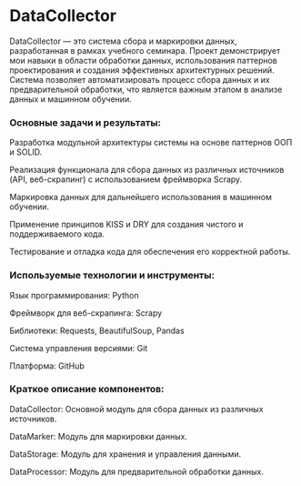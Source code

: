 # DataCollector

DataCollector — это система сбора и маркировки данных, разработанная в рамках учебного семинара. Проект демонстрирует мои навыки в области обработки данных, использования паттернов проектирования и создания эффективных архитектурных решений. Система позволяет автоматизировать процесс сбора данных и их предварительной обработки, что является важным этапом в анализе данных и машинном обучении.

### Основные задачи и результаты:

Разработка модульной архитектуры системы на основе паттернов ООП и SOLID.

Реализация функционала для сбора данных из различных источников (API, веб-скрапинг) с использованием фреймворка Scrapy.

Маркировка данных для дальнейшего использования в машинном обучении.

Применение принципов KISS и DRY для создания чистого и поддерживаемого кода.

Тестирование и отладка кода для обеспечения его корректной работы.

### Используемые технологии и инструменты:

Язык программирования: Python

Фреймворк для веб-скрапинга: Scrapy

Библиотеки: Requests, BeautifulSoup, Pandas

Система управления версиями: Git

Платформа: GitHub

### Краткое описание компонентов:

DataCollector: Основной модуль для сбора данных из различных источников.

DataMarker: Модуль для маркировки данных.

DataStorage: Модуль для хранения и управления данными.

DataProcessor: Модуль для предварительной обработки данных.

